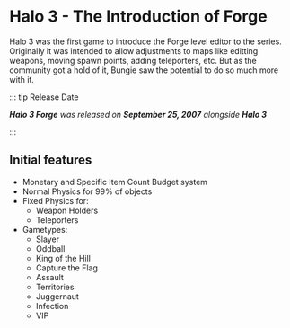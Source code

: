# Halo 3 - The Introduction of Forge

Halo 3 was the first game to introduce the Forge level editor to the series.
Originally it was intended to allow adjustments to maps like editting weapons,
moving spawn points, adding teleporters, etc. But as the community got a hold of
it, Bungie saw the potential to do so much more with it.

::: tip Release Date

_**Halo 3 Forge** was released on **September 25, 2007** alongside **Halo 3**_

:::

## Initial features

-   Monetary and Specific Item Count Budget system
-   Normal Physics for 99% of objects
-   Fixed Physics for:
    -   Weapon Holders
    -   Teleporters
-   Gametypes:
    -   Slayer
    -   Oddball
    -   King of the Hill
    -   Capture the Flag
    -   Assault
    -   Territories
    -   Juggernaut
    -   Infection
    -   VIP

